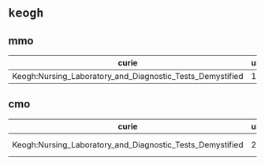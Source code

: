 # `keogh`

## mmo

| curie                                                     |   usages | nodes                                                     |
|-----------------------------------------------------------|----------|-----------------------------------------------------------|
| Keogh:Nursing_Laboratory_and_Diagnostic_Tests_Demystified |        1 | [MMO:0000115](http://purl.obolibrary.org/obo/MMO_0000115) |

## cmo

| curie                                                     |   usages | nodes                                                                                                                |
|-----------------------------------------------------------|----------|----------------------------------------------------------------------------------------------------------------------|
| Keogh:Nursing_Laboratory_and_Diagnostic_Tests_Demystified |        2 | [CMO:0000063](http://purl.obolibrary.org/obo/CMO_0000063), [CMO:0001242](http://purl.obolibrary.org/obo/CMO_0001242) |

